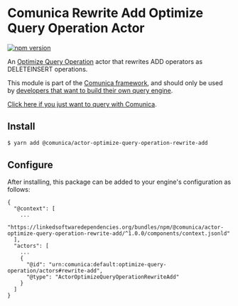 # Comunica Rewrite Add Optimize Query Operation Actor

[![npm version](https://badge.fury.io/js/%40comunica%2Factor-optimize-query-operation-rewrite-add.svg)](https://www.npmjs.com/package/@comunica/actor-optimize-query-operation-rewrite-add)

An [Optimize Query Operation](https://github.com/comunica/comunica/tree/master/packages/bus-optimize-query-operation) actor
that rewrites ADD operators as DELETEINSERT operations.

This module is part of the [Comunica framework](https://github.com/comunica/comunica),
and should only be used by [developers that want to build their own query engine](https://comunica.dev/docs/modify/).

[Click here if you just want to query with Comunica](https://comunica.dev/docs/query/).

## Install

```bash
$ yarn add @comunica/actor-optimize-query-operation-rewrite-add
```

## Configure

After installing, this package can be added to your engine's configuration as follows:
```text
{
  "@context": [
    ...
    "https://linkedsoftwaredependencies.org/bundles/npm/@comunica/actor-optimize-query-operation-rewrite-add/^1.0.0/components/context.jsonld"
  ],
  "actors": [
    ...
    {
      "@id": "urn:comunica:default:optimize-query-operation/actors#rewrite-add",
      "@type": "ActorOptimizeQueryOperationRewriteAdd"
    }
  ]
}
```
